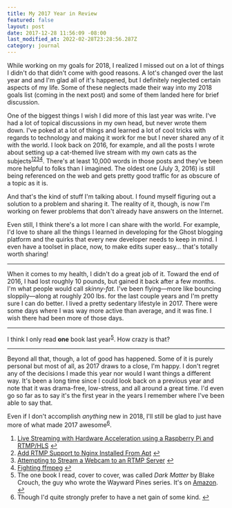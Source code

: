 ```yaml
---
title: My 2017 Year in Review
featured: false
layout: post
date: 2017-12-28 11:56:09 -08:00
last_modified_at: 2022-02-28T23:28:56.287Z
category: journal
---
```


While working on my goals for 2018, I realized I missed out on a lot of things I didn't do that didn't come with good reasons. A lot's changed over the last year and and I'm glad all of it's happened, but I definitely neglected certain aspects of my life. Some of these neglects made their way into my 2018 goals list (coming in the next post) and some of them landed here for brief discussion.

One of the biggest things I wish I did more of this last year was write. I've had a lot of topical discussions in my own head, but never wrote them down. I've poked at a lot of things and learned a lot of cool tricks with regards to technology and making it work for me but I never shared any of it with the world. I look back on 2016, for example, and all the posts I wrote about setting up a cat-themed live stream with my own cats as the subjects<sup><a href="#fn-1">1</a></sup><sup><a href="#fn-2">2</a></sup><sup><a href="#fn-3">3</a></sup><sup><a href="#fn-4">4</a></sup>. There's at least 10,000 words in those posts and they've been more helpful to folks than I imagined. The oldest one (July 3, 2016) is still being referenced on the web and gets pretty good traffic for as obscure of a topic as it is.

And that's the kind of stuff I'm talking about. I found myself figuring out a solution to a problem and sharing it. The reality of it, though, is now I'm working on fewer problems that don't already have answers on the Internet.

Even still, I think there's a lot more I can share with the world. For example, I'd love to share all the things I learned in developing for the Ghost blogging platform and the quirks that every new developer needs to keep in mind. I even have a toolset in place, now, to make edits super easy… that's totally worth sharing!

* * *

When it comes to my health, I didn't do a great job of it. Toward the end of 2016, I had lost roughly 10 pounds, but gained it back after a few months. I'm what people would call _skinny-fat_. I've been flying—more like bouncing sloppily—along at roughly 200 lbs. for the last couple years and I'm pretty sure I can do better. I lived a pretty sedentary lifestyle in 2017. There were some days where I was way more active than average, and it was fine. I wish there had been more of those days.

* * *

I think I only read **one** book last year<sup><a href="#fn-5">5</a></sup>. How crazy is that?

* * *

Beyond all that, though, a lot of good has happened. Some of it is purely personal but most of all, as 2017 draws to a close, I'm happy. I don't regret any of the decisions I made this year nor would I want things a different way. It's been a long time since I could look back on a previous year and note that it was drama-free, low-stress, and all around a great time. I'd even go so far as to say it's the first year in the years I remember where I've been able to say that.

Even if I don't accomplish _anything_ new in 2018, I'll still be glad to just have more of what made 2017 awesome<sup><a href="#fn-6">6</a></sup>.

1. [Live Streaming with Hardware Acceleration using a Raspberry Pi and RTMP/HLS](http://johnathan.org/rpi-h264-hw-acceleration/) [↩](#fnref-1)
2. [Add RTMP Support to Nginx Installed From Apt](http://johnathan.org/rtmp-nginx-apt/) [↩](#fnref-2)
3. [Attempting to Stream a Webcam to an RTMP Server](/stream-rtmp/) [↩](#fnref-3)
4. [Fighting ffmpeg](/fighting-ffmpeg/) [↩](#fnref-4)
5. The one book I read, cover to cover, was called _Dark Matter_ by Blake Crouch, the guy who wrote the Wayward Pines series. It's on [Amazon](http://amzn.to/2zF9bM0). [↩](#fnref-5)
6. Though I'd quite strongly prefer to have a net gain of some kind. [↩](#fnref-6)
